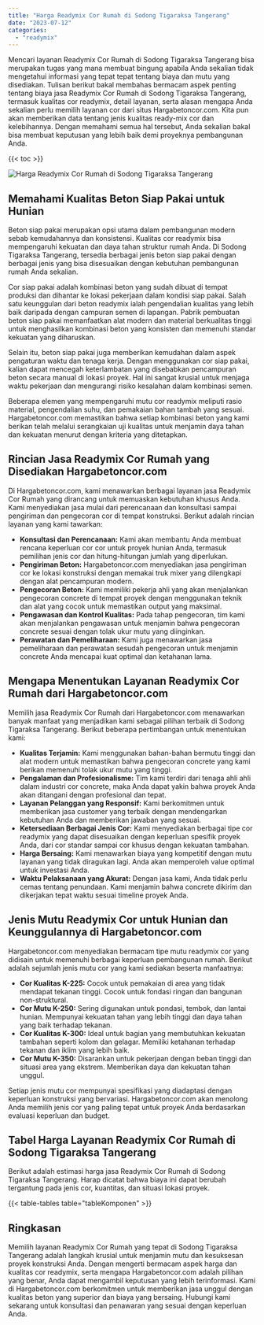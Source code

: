 ```yaml
---
title: "Harga Readymix Cor Rumah di Sodong Tigaraksa Tangerang"
date: "2023-07-12"
categories: 
  - "readymix"
---
```



Mencari layanan Readymix Cor Rumah di Sodong Tigaraksa Tangerang bisa merupakan tugas yang mana membuat bingung apabila Anda sekalian tidak mengetahui informasi yang tepat tepat tentang biaya dan mutu yang disediakan. Tulisan berikut bakal membahas bermacam aspek penting tentang biaya jasa Readymix Cor Rumah di Sodong Tigaraksa Tangerang, termasuk kualitas cor readymix, detail layanan, serta alasan mengapa Anda sekalian perlu memilih layanan cor dari situs Hargabetoncor.com. Kita pun akan memberikan data tentang jenis kualitas ready-mix cor dan kelebihannya. Dengan memahami semua hal tersebut, Anda sekalian bakal bisa membuat keputusan yang lebih baik demi proyeknya pembangunan Anda.

{{< toc >}}

![Harga Readymix Cor Rumah di Sodong Tigaraksa Tangerang](https://hargareadymixid.github.io/hbc/readymix-hbc%20(21).png)

## Memahami Kualitas Beton Siap Pakai untuk Hunian

Beton siap pakai merupakan opsi utama dalam pembangunan modern sebab kemudahannya dan konsistensi. Kualitas cor readymix bisa mempengaruhi kekuatan dan daya tahan struktur rumah Anda. Di Sodong Tigaraksa Tangerang, tersedia berbagai jenis beton siap pakai dengan berbagai jenis yang bisa disesuaikan dengan kebutuhan pembangunan rumah Anda sekalian.

Cor siap pakai adalah kombinasi beton yang sudah dibuat di tempat produksi dan dihantar ke lokasi pekerjaan dalam kondisi siap pakai. Salah satu keunggulan dari beton readymix ialah pengendalian kualitas yang lebih baik daripada dengan campuran semen di lapangan. Pabrik pembuatan beton siap pakai memanfaatkan alat modern dan material berkualitas tinggi untuk menghasilkan kombinasi beton yang konsisten dan memenuhi standar kekuatan yang diharuskan.

Selain itu, beton siap pakai juga memberikan kemudahan dalam aspek pengaturan waktu dan tenaga kerja. Dengan menggunakan cor siap pakai, kalian dapat mencegah keterlambatan yang disebabkan pencampuran beton secara manual di lokasi proyek. Hal ini sangat krusial untuk menjaga waktu pekerjaan dan mengurangi risiko kesalahan dalam kombinasi semen.

Beberapa elemen yang mempengaruhi mutu cor readymix meliputi rasio material, pengendalian suhu, dan pemakaian bahan tambah yang sesuai. Hargabetoncor.com memastikan bahwa setiap kombinasi beton yang kami berikan telah melalui serangkaian uji kualitas untuk menjamin daya tahan dan kekuatan menurut dengan kriteria yang ditetapkan.

## Rincian Jasa Readymix Cor Rumah yang Disediakan Hargabetoncor.com

Di Hargabetoncor.com, kami menawarkan berbagai layanan jasa Readymix Cor Rumah yang dirancang untuk memuaskan kebutuhan khusus Anda. Kami menyediakan jasa mulai dari perencanaan dan konsultasi sampai pengiriman dan pengecoran cor di tempat konstruksi. Berikut adalah rincian layanan yang kami tawarkan:

- **Konsultasi dan Perencanaan:** Kami akan membantu Anda membuat rencana keperluan cor cor untuk proyek hunian Anda, termasuk pemilihan jenis cor dan hitung-hitungan jumlah yang diperlukan.
- **Pengiriman Beton:** Hargabetoncor.com menyediakan jasa pengiriman cor ke lokasi konstruksi dengan memakai truk mixer yang dilengkapi dengan alat pencampuran modern.
- **Pengecoran Beton:** Kami memiliki pekerja ahli yang akan menjalankan pengecoran concrete di tempat proyek dengan menggunakan teknik dan alat yang cocok untuk memastikan output yang maksimal.
- **Pengawasan dan Kontrol Kualitas:** Pada tahap pengecoran, tim kami akan menjalankan pengawasan untuk menjamin bahwa pengecoran concrete sesuai dengan tolak ukur mutu yang diinginkan.
- **Perawatan dan Pemeliharaan:** Kami juga menawarkan jasa pemeliharaan dan perawatan sesudah pengecoran untuk menjamin concrete Anda mencapai kuat optimal dan ketahanan lama.

## Mengapa Menentukan Layanan Readymix Cor Rumah dari Hargabetoncor.com

Memilih jasa Readymix Cor Rumah dari Hargabetoncor.com menawarkan banyak manfaat yang menjadikan kami sebagai pilihan terbaik di Sodong Tigaraksa Tangerang. Berikut beberapa pertimbangan untuk menentukan kami:

- **Kualitas Terjamin:** Kami menggunakan bahan-bahan bermutu tinggi dan alat modern untuk memastikan bahwa pengecoran concrete yang kami berikan memenuhi tolak ukur mutu yang tinggi.
- **Pengalaman dan Profesionalisme:** Tim kami terdiri dari tenaga ahli ahli dalam industri cor concrete, maka Anda dapat yakin bahwa proyek Anda akan ditangani dengan profesional dan tepat.
- **Layanan Pelanggan yang Responsif:** Kami berkomitmen untuk memberikan jasa customer yang terbaik dengan mendengarkan kebutuhan Anda dan memberikan jawaban yang sesuai.
- **Ketersediaan Berbagai Jenis Cor:** Kami menyediakan berbagai tipe cor readymix yang dapat disesuaikan dengan keperluan spesifik proyek Anda, dari cor standar sampai cor khusus dengan kekuatan tambahan.
- **Harga Bersaing:** Kami menawarkan biaya yang kompetitif dengan mutu layanan yang tidak diragukan lagi. Anda akan memperoleh value optimal untuk investasi Anda.
- **Waktu Pelaksanaan yang Akurat:** Dengan jasa kami, Anda tidak perlu cemas tentang penundaan. Kami menjamin bahwa concrete dikirim dan dikerjakan tepat waktu sesuai timeline proyek Anda.

## Jenis Mutu Readymix Cor untuk Hunian dan Keunggulannya di Hargabetoncor.com

Hargabetoncor.com menyediakan bermacam tipe mutu readymix cor yang didisain untuk memenuhi berbagai keperluan pembangunan rumah. Berikut adalah sejumlah jenis mutu cor yang kami sediakan beserta manfaatnya:

- **Cor Kualitas K-225:** Cocok untuk pemakaian di area yang tidak mendapat tekanan tinggi. Cocok untuk fondasi ringan dan bangunan non-struktural.
- **Cor Mutu K-250:** Sering digunakan untuk pondasi, tembok, dan lantai hunian. Mempunyai kekuatan tahan yang lebih tinggi dan daya tahan yang baik terhadap tekanan.
- **Cor Kualitas K-300:** Ideal untuk bagian yang membutuhkan kekuatan tambahan seperti kolom dan gelagar. Memiliki ketahanan terhadap tekanan dan iklim yang lebih baik.
- **Cor Mutu K-350:** Disarankan untuk pekerjaan dengan beban tinggi dan situasi area yang ekstrem. Memberikan daya dan kekuatan tahan unggul.

Setiap jenis mutu cor mempunyai spesifikasi yang diadaptasi dengan keperluan konstruksi yang bervariasi. Hargabetoncor.com akan menolong Anda memilih jenis cor yang paling tepat untuk proyek Anda berdasarkan evaluasi keperluan dan budget.

## Tabel Harga Layanan Readymix Cor Rumah di Sodong Tigaraksa Tangerang

Berikut adalah estimasi harga jasa Readymix Cor Rumah di Sodong Tigaraksa Tangerang. Harap dicatat bahwa biaya ini dapat berubah tergantung pada jenis cor, kuantitas, dan situasi lokasi proyek.

{{< table-tables table="tableKomponen" >}}

## Ringkasan

Memilih layanan Readymix Cor Rumah yang tepat di Sodong Tigaraksa Tangerang adalah langkah krusial untuk menjamin mutu dan kesuksesan proyek konstruksi Anda. Dengan mengerti bermacam aspek harga dan kualitas cor readymix, serta mengapa Hargabetoncor.com adalah pilihan yang benar, Anda dapat mengambil keputusan yang lebih terinformasi. Kami di Hargabetoncor.com berkomitmen untuk memberikan jasa unggul dengan kualitas beton yang superior dan biaya yang bersaing. Hubungi kami sekarang untuk konsultasi dan penawaran yang sesuai dengan keperluan Anda.
